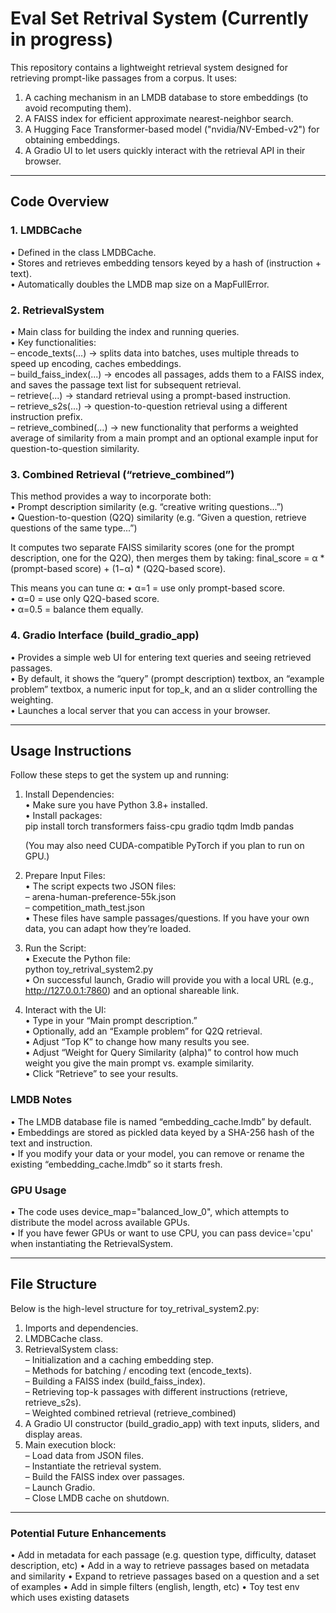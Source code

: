 # Eval Set Retrival System (Currently in progress)

This repository contains a lightweight retrieval system designed for retrieving prompt-like passages from a corpus. It uses:

1. A caching mechanism in an LMDB database to store embeddings (to avoid recomputing them).  
2. A FAISS index for efficient approximate nearest-neighbor search.  
3. A Hugging Face Transformer-based model ("nvidia/NV-Embed-v2") for obtaining embeddings.  
4. A Gradio UI to let users quickly interact with the retrieval API in their browser.

---

## Code Overview

### 1. LMDBCache
• Defined in the class LMDBCache.  
• Stores and retrieves embedding tensors keyed by a hash of (instruction + text).  
• Automatically doubles the LMDB map size on a MapFullError.

### 2. RetrievalSystem
• Main class for building the index and running queries.  
• Key functionalities:  
  – encode_texts(...) → splits data into batches, uses multiple threads to speed up encoding, caches embeddings.  
  – build_faiss_index(...) → encodes all passages, adds them to a FAISS index, and saves the passage text list for subsequent retrieval.  
  – retrieve(...) → standard retrieval using a prompt-based instruction.  
  – retrieve_s2s(...) → question-to-question retrieval using a different instruction prefix.  
  – retrieve_combined(...) → new functionality that performs a weighted average of similarity from a main prompt and an optional example input for question-to-question similarity.

### 3. Combined Retrieval (“retrieve_combined”)
This method provides a way to incorporate both:  
• Prompt description similarity (e.g. “creative writing questions...”)  
• Question-to-question (Q2Q) similarity (e.g. “Given a question, retrieve questions of the same type...”)  

It computes two separate FAISS similarity scores (one for the prompt description, one for the Q2Q), then merges them by taking:
final_score = α * (prompt-based score) + (1−α) * (Q2Q-based score).

This means you can tune α:
• α=1 = use only prompt-based score.  
• α=0 = use only Q2Q-based score.  
• α=0.5 = balance them equally.  

### 4. Gradio Interface (build_gradio_app)
• Provides a simple web UI for entering text queries and seeing retrieved passages.  
• By default, it shows the “query” (prompt description) textbox, an “example problem” textbox, a numeric input for top_k, and an α slider controlling the weighting.  
• Launches a local server that you can access in your browser.

---

## Usage Instructions

Follow these steps to get the system up and running:

1. Install Dependencies:  
   • Make sure you have Python 3.8+ installed.  
   • Install packages:  
     pip install torch transformers faiss-cpu gradio tqdm lmdb pandas

   (You may also need CUDA-compatible PyTorch if you plan to run on GPU.)

2. Prepare Input Files:  
   • The script expects two JSON files:  
     – arena-human-preference-55k.json  
     – competition_math_test.json  
   • These files have sample passages/questions. If you have your own data, you can adapt how they’re loaded.

3. Run the Script:  
   • Execute the Python file:  
     python toy_retrival_system2.py  
   • On successful launch, Gradio will provide you with a local URL (e.g., http://127.0.0.1:7860) and an optional shareable link.

4. Interact with the UI:  
   • Type in your “Main prompt description.”  
   • Optionally, add an “Example problem” for Q2Q retrieval.  
   • Adjust “Top K” to change how many results you see.  
   • Adjust “Weight for Query Similarity (alpha)” to control how much weight you give the main prompt vs. example similarity.  
   • Click “Retrieve” to see your results.

### LMDB Notes
• The LMDB database file is named “embedding_cache.lmdb” by default.  
• Embeddings are stored as pickled data keyed by a SHA-256 hash of the text and instruction.  
• If you modify your data or your model, you can remove or rename the existing “embedding_cache.lmdb” so it starts fresh.

### GPU Usage
• The code uses device_map="balanced_low_0", which attempts to distribute the model across available GPUs.  
• If you have fewer GPUs or want to use CPU, you can pass device='cpu' when instantiating the RetrievalSystem.

---

## File Structure

Below is the high-level structure for toy_retrival_system2.py:

1) Imports and dependencies.  
2) LMDBCache class.  
3) RetrievalSystem class:  
   – Initialization and a caching embedding step.  
   – Methods for batching / encoding text (encode_texts).  
   – Building a FAISS index (build_faiss_index).  
   – Retrieving top-k passages with different instructions (retrieve, retrieve_s2s).  
   – Weighted combined retrieval (retrieve_combined)  
4) A Gradio UI constructor (build_gradio_app) with text inputs, sliders, and display areas.  
5) Main execution block:  
   – Load data from JSON files.  
   – Instantiate the retrieval system.  
   – Build the FAISS index over passages.  
   – Launch Gradio.  
   – Close LMDB cache on shutdown.

---

### Potential Future Enhancements
• Add in metadata for each passage (e.g. question type, difficulty, dataset description, etc)
• Add in a way to retrieve passages based on metadata and similarity
• Expand to retrieve passages based on a question and a set of examples
• Add in simple filters (english, length, etc)
• Toy test env which uses existing datasets 
